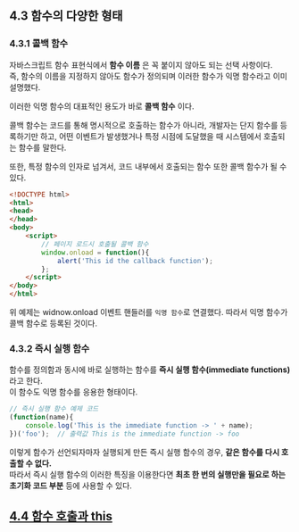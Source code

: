 ## 4.3 함수의 다양한 형태

### 4.3.1 콜백 함수

자바스크립트 함수 표현식에서 **함수 이름** 은 꼭 붙이지 않아도 되는 선택 사항이다.  
즉, 함수의 이름을 지정하지 않아도 함수가 정의되며 이러한 함수가 익명 함수라고 이미 설명했다.  

이러한 익명 함수의 대표적인 용도가 바로 **콜백 함수** 이다.  

콜백 함수는 코드를 통해 명시적으로 호출하는 함수가 아니라, 개발자는 단지 함수를 등록하기만 하고, 어떤 이벤트가 발생했거나 특정 시점에 도달했을 때 시스템에서 호출되는 함수를 말한다.

또한, 특정 함수의 인자로 넘겨서, 코드 내부에서 호출되는 함수 또한 콜백 함수가 될 수 있다.

```html
<!DOCTYPE html>
<html>
<head>
</head>
<body>
    <script>
        // 페이지 로드시 호출될 콜백 함수
        window.onload = function(){
            alert('This id the callback function');
        };
    </script>
</body>
</html>
```
위 예제는 widnow.onload 이벤트 핸들러를 `익명 함수`로 연결했다. 따라서 익명 함수가 콜백 함수로 등록된 것이다.

### 4.3.2 즉시 실행 함수

함수를 정의함과 동시에 바로 실행하는 함수를 **즉시 실행 함수(immediate functions)** 라고 한다.   
이 함수도 익명 함수를 응용한 형태이다.
```js
// 즉시 실행 함수 예제 코드
(function(name){
    console.log('This is the immediate function -> ' + name);
})('foo');  // 출력값 This is the immediate function -> foo
```
이렇게 함수가 선언되자마자 실행되게 만든 즉시 실행 함수의 경우, **같은 함수를 다시 호출할 수 없다.**  
따라서 즉시 실행 함수의 이러한 특징을 이용한다면 **최초 한 번의 실행만을 필요로 하는 초기화 코드 부분** 등에 사용할 수 있다.
## [4.4 함수 호출과 this](./chapter04-04.md)
